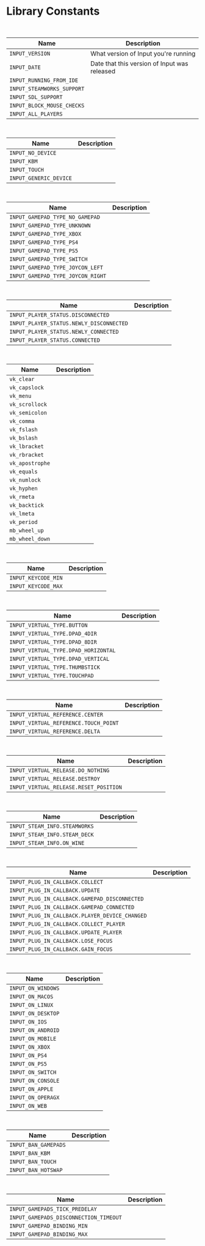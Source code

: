 # Library Constants

&nbsp;

|Name                      |Description                                 |
|--------------------------|--------------------------------------------|
|`INPUT_VERSION`           |What version of Input you're running        |
|`INPUT_DATE`              |Date that this version of Input was released|
|`INPUT_RUNNING_FROM_IDE`  |                                            |
|`INPUT_STEAMWORKS_SUPPORT`|                                            |
|`INPUT_SDL_SUPPORT`       |                                            |
|`INPUT_BLOCK_MOUSE_CHECKS`|                                            |
|`INPUT_ALL_PLAYERS`       |                                            |

&nbsp;

|Name                  |Description|
|----------------------|-----------|
|`INPUT_NO_DEVICE`     |           |
|`INPUT_KBM`           |           |
|`INPUT_TOUCH`         |           |
|`INPUT_GENERIC_DEVICE`|           |

&nbsp;

|Name                             |Description|
|---------------------------------|-----------|
|`INPUT_GAMEPAD_TYPE_NO_GAMEPAD`  |           |
|`INPUT_GAMEPAD_TYPE_UNKNOWN`     |           |
|`INPUT_GAMEPAD_TYPE_XBOX`        |           |
|`INPUT_GAMEPAD_TYPE_PS4`         |           |
|`INPUT_GAMEPAD_TYPE_PS5`         |           |
|`INPUT_GAMEPAD_TYPE_SWITCH`      |           |
|`INPUT_GAMEPAD_TYPE_JOYCON_LEFT` |           |
|`INPUT_GAMEPAD_TYPE_JOYCON_RIGHT`|           |

&nbsp;

|Name                                    |Description|
|----------------------------------------|-----------|
|`INPUT_PLAYER_STATUS.DISCONNECTED`      |           |
|`INPUT_PLAYER_STATUS.NEWLY_DISCONNECTED`|           |
|`INPUT_PLAYER_STATUS.NEWLY_CONNECTED`   |           |
|`INPUT_PLAYER_STATUS.CONNECTED`         |           |

&nbsp;

|Name           |Description|
|---------------|-----------|
|`vk_clear`     |           |
|`vk_capslock`  |           |
|`vk_menu`      |           |
|`vk_scrollock` |           |
|`vk_semicolon` |           |
|`vk_comma`     |           |
|`vk_fslash`    |           |
|`vk_bslash`    |           |
|`vk_lbracket`  |           |
|`vk_rbracket`  |           |
|`vk_apostrophe`|           |
|`vk_equals`    |           |
|`vk_numlock`   |           |
|`vk_hyphen`    |           |
|`vk_rmeta`     |           |
|`vk_backtick`  |           |
|`vk_lmeta`     |           |
|`vk_period`    |           |
|`mb_wheel_up`  |           |
|`mb_wheel_down`|           |

&nbsp;

|Name               |Description|
|-------------------|-----------|
|`INPUT_KEYCODE_MIN`|           |
|`INPUT_KEYCODE_MAX`|           |

&nbsp;

|Name                                |Description|
|------------------------------------|-----------|
|`INPUT_VIRTUAL_TYPE.BUTTON`         |           |
|`INPUT_VIRTUAL_TYPE.DPAD_4DIR`      |           |
|`INPUT_VIRTUAL_TYPE.DPAD_8DIR`      |           |
|`INPUT_VIRTUAL_TYPE.DPAD_HORIZONTAL`|           |
|`INPUT_VIRTUAL_TYPE.DPAD_VERTICAL`  |           |
|`INPUT_VIRTUAL_TYPE.THUMBSTICK`     |           |
|`INPUT_VIRTUAL_TYPE.TOUCHPAD`       |           |

&nbsp;

|Name                                 |Description|
|-------------------------------------|-----------|
|`INPUT_VIRTUAL_REFERENCE.CENTER`     |           |
|`INPUT_VIRTUAL_REFERENCE.TOUCH_POINT`|           |
|`INPUT_VIRTUAL_REFERENCE.DELTA`      |           |

&nbsp;

|Name                                  |Description|
|--------------------------------------|-----------|
|`INPUT_VIRTUAL_RELEASE.DO_NOTHING`    |           |
|`INPUT_VIRTUAL_RELEASE.DESTROY`       |           |
|`INPUT_VIRTUAL_RELEASE.RESET_POSITION`|           |

&nbsp;

|Name                         |Description|
|-----------------------------|-----------|
|`INPUT_STEAM_INFO.STEAMWORKS`|           |
|`INPUT_STEAM_INFO.STEAM_DECK`|           |
|`INPUT_STEAM_INFO.ON_WINE`   |           |

&nbsp;

|Name                                          |Description|
|----------------------------------------------|-----------|
|`INPUT_PLUG_IN_CALLBACK.COLLECT`              |           |
|`INPUT_PLUG_IN_CALLBACK.UPDATE`               |           |
|`INPUT_PLUG_IN_CALLBACK.GAMEPAD_DISCONNECTED` |           |
|`INPUT_PLUG_IN_CALLBACK.GAMEPAD_CONNECTED`    |           |
|`INPUT_PLUG_IN_CALLBACK.PLAYER_DEVICE_CHANGED`|           |
|`INPUT_PLUG_IN_CALLBACK.COLLECT_PLAYER`       |           |
|`INPUT_PLUG_IN_CALLBACK.UPDATE_PLAYER`        |           |
|`INPUT_PLUG_IN_CALLBACK.LOSE_FOCUS`           |           |
|`INPUT_PLUG_IN_CALLBACK.GAIN_FOCUS`           |           |

&nbsp;

|Name              |Description|
|------------------|-----------|
|`INPUT_ON_WINDOWS`|           |
|`INPUT_ON_MACOS`  |           |
|`INPUT_ON_LINUX`  |           |
|`INPUT_ON_DESKTOP`|           |
|`INPUT_ON_IOS`    |           |
|`INPUT_ON_ANDROID`|           |
|`INPUT_ON_MOBILE` |           |
|`INPUT_ON_XBOX`   |           |
|`INPUT_ON_PS4`    |           |
|`INPUT_ON_PS5`    |           |
|`INPUT_ON_SWITCH` |           |
|`INPUT_ON_CONSOLE`|           |
|`INPUT_ON_APPLE`  |           |
|`INPUT_ON_OPERAGX`|           |
|`INPUT_ON_WEB`    |           |

&nbsp;

|Name                |Description|
|--------------------|-----------|
|`INPUT_BAN_GAMEPADS`|           |
|`INPUT_BAN_KBM`     |           |
|`INPUT_BAN_TOUCH`   |           |
|`INPUT_BAN_HOTSWAP` |           |

&nbsp;

|Name                                  |Description|
|--------------------------------------|-----------|
|`INPUT_GAMEPADS_TICK_PREDELAY`        |           |
|`INPUT_GAMEPADS_DISCONNECTION_TIMEOUT`|           |
|`INPUT_GAMEPAD_BINDING_MIN`           |           |
|`INPUT_GAMEPAD_BINDING_MAX`           |           |